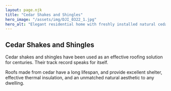 ```yaml
---
layout: page.njk
title: "Cedar Shakes and Shingles"
hero_image: "/assets/img/DJI_0322_1.jpg"
hero_alt: "Elegant residential home with freshly installed natural cedar shake roofing installed by Roof Rite, in an established, wooded area. The roofline and victorian turret complement the home's arched windows, gray stucco walls, and stone chimney. Surrounded by tall trees and landscaped greenery, the cedar shakes add a warm, classic aesthetic to the property."
---
```


## Cedar Shakes and Shingles

Cedar shakes and shingles have been used as an effective roofing solution for centuries. Their track record speaks for itself.

Roofs made from cedar have a long lifespan, and provide excellent shelter, effective thermal insulation, and an unmatched natural aesthetic
to any dwelling.